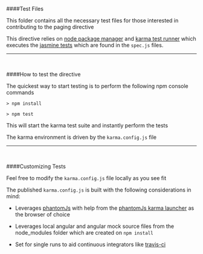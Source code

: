 ####Test Files

This folder contains all the necessary test files for those interested in contributing to the paging directive

This directive relies on [node package manager](https://www.npmjs.com/) and [karma test runner](http://karma-runner.github.io/) which executes the [jasmine tests](http://jasmine.github.io/) which are found in the `spec.js` files. 

---
<br/>

####How to test the directive

The quickest way to start testing is to perform the following npm console commands 

`> npm install`

`> npm test`

This will start the karma test suite and instantly perform the tests

The karma environment is driven by the `karma.config.js` file

---
<br/>

####Customizing Tests 

Feel free to modify the `karma.config.js` file locally as you see fit

The published `karma.config.js` is built with the following considerations in mind:

- Leverages [phantomJs](http://phantomjs.org/) with help from the [phantomJs karma launcher](https://www.npmjs.com/package/karma-phantomjs-launcher) as the browser of choice

- Leverages local angular and angular mock source files from the node_modules folder which are created on `npm install`

- Set for single runs to aid continuous integrators like [travis-ci](https://travis-ci.org/brantwills/Angular-Paging)







